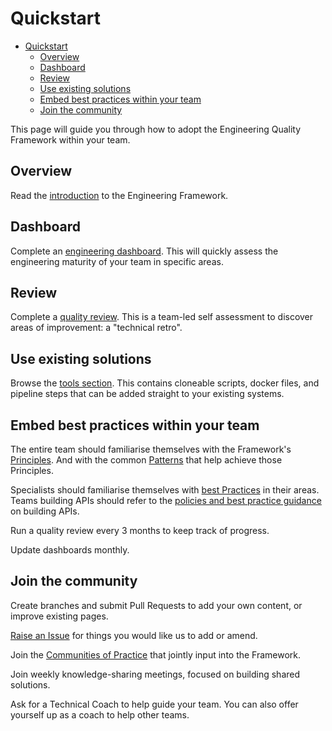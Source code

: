 # Quickstart

- [Quickstart](#quickstart)
  - [Overview](#overview)
  - [Dashboard](#dashboard)
  - [Review](#review)
  - [Use existing solutions](#use-existing-solutions)
  - [Embed best practices within your team](#embed-best-practices-within-your-team)
  - [Join the community](#join-the-community)

This page will guide you through how to adopt the Engineering Quality Framework within your team.

## Overview

Read the [introduction](README.md) to the Engineering Framework.

## Dashboard

Complete an [engineering dashboard](insights/metrics.md).
This will quickly assess the engineering maturity of your team in specific areas.

## Review

Complete a [quality review](insights/review.md).
This is a team-led self assessment to discover areas of improvement: a "technical retro".

## Use existing solutions

Browse the [tools section](tools).
This contains cloneable scripts, docker files, and pipeline steps that can be added straight to your existing systems.

## Embed best practices within your team

The entire team should familiarise themselves with the Framework's [Principles](principles.md).
And with the common [Patterns](patterns) that help achieve those Principles.

Specialists should familiarise themselves with [best Practices](practices) in their areas. Teams building APIs should refer to the [policies and best practice guidance](https://digital.nhs.uk/developer/guides-and-documentation/api-policies-and-best-practice) on building APIs.

Run a quality review every 3 months to keep track of progress.

Update dashboards monthly.

## Join the community

Create branches and submit Pull Requests to add your own content, or improve existing pages.

[Raise an Issue](https://github.com/NHSDigital/software-engineering-quality-framework/issues/new) for things you would like us to add or amend.

Join the [Communities of Practice](communities/communities-of-practice.md) that jointly input into the Framework.

Join weekly knowledge-sharing meetings, focused on building shared solutions.

Ask for a Technical Coach to help guide your team. You can also offer yourself up as a coach to help other teams.
